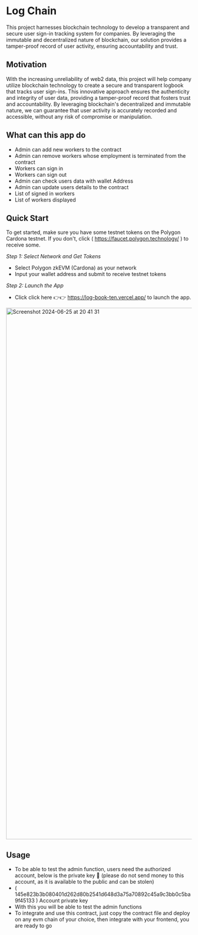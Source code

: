 # Log Chain

This project harnesses blockchain technology to develop a transparent and secure user sign-in tracking system for companies. By leveraging the immutable and decentralized nature of blockchain, our solution provides a tamper-proof record of user activity, ensuring accountability and trust.


## Motivation

With the increasing unreliability of web2 data, this project will help company  utilize blockchain technology to create a secure and transparent logbook that tracks user sign-ins. This innovative approach ensures the authenticity and integrity of user data, providing a tamper-proof record that fosters trust and accountability. By leveraging blockchain's decentralized and immutable nature, we can guarantee that user activity is accurately recorded and accessible, without any risk of compromise or manipulation.

## What can this app do

- Admin can add new workers to the contract
- Admin can remove workers whose employment is terminated from the contract
- Workers can sign in
- Workers can sign out
- Admin can check users data with wallet Address
- Admin can update users details to the contract
- List of signed in workers
- List of workers displayed

## Quick Start
To get started, make sure you have some testnet tokens on the Polygon Cardona testnet. If you don't, click  ( https://faucet.polygon.technology/ ) to receive some.

*Step 1: Select Network and Get Tokens*

- Select Polygon zkEVM (Cardona) as your network
- Input your wallet address and submit to receive testnet tokens


*Step 2: Launch the App*

- Click click here 👉👉 https://log-book-ten.vercel.app/ to launch the app.
  
<img width="1439" alt="Screenshot 2024-06-25 at 20 41 31" src="https://github.com/kemichris/Log-Chain/assets/106411775/5de3534c-5a49-4706-8511-2040ea0023e1">

## Usage
- To be able to test the admin function, users need the authorized account, below is the private key 🔑 (please do not send money to this account, as it is available to the public and can be stolen)
- ( 145e823b3b080401d262d80b2541d648d3a75a70892c45a9c3bb0c5ba9f45133 ) Account private key
- With this you will be able to test the admin functions
- To integrate and use this contract, just copy the contract file and deploy on any evm chain of your choice, then integrate with your frontend, you are ready to go




